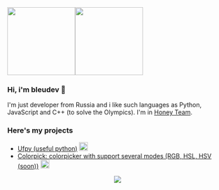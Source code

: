 <div style="display: flex">
  <a href="https://github.com/bleudev"> <img src="https://github-readme-stats.vercel.app/api?username=bleudev&show_icons=true&theme=transparent&hide_border=true&hide_title=true" height=155/></a>
  <a href="https://wakatime.com/@bleudev"> <img src="https://github-readme-stats.vercel.app/api/wakatime?username=bleudev&layout=compact&theme=transparent&hide_border=true&langs_count=6&hide_title=true" height=155/></a>
</div>

### Hi, i'm bleudev 👋

I'm just developer from Russia and i like such languages as Python, JavaScript and C++ (to solve the Olympics). I'm in [Honey Team](https://github.com/honey-team).

### Here's my projects

- [Ufpy (useful python)](https://github.com/honey-team/ufpy) <img src="https://skillicons.dev/icons?i=py" height=20/>
- [Colorpick: colorpicker with support several modes (RGB, HSL, HSV (soon))](https://github.com/bleudev/colorpick) <img src="https://skillicons.dev/icons?i=react,ts" height=20/>


<p align="center">
  <a href="https://skillicons.dev">
    <img src="https://skillicons.dev/icons?i=linux,neovim,vscode,s,py,js,ts,nodejs,react,cpp,md&theme=dark" />
  </a>
</p>
